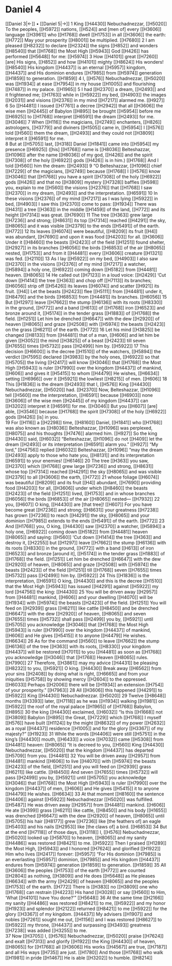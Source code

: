 # Daniel 4
[[Daniel 3|←]] • [[Daniel 5|→]]
1 King [[H4430]] Nebuchadnezzar, [[H5020]] To the peoples, [[H5972]] nations, [[H524]] and [men of] every [[H3606]] language [[H3961]] who [[H1768]] dwell [[H1753]] in all [[H3606]] the earth: [[H772]] May your prosperity [[H8001]] be multiplied. [[H7680]] 
2 I am pleased [[H8232]] to declare [[H2324]] the signs [[H852]] and wonders [[H8540]] that [[H1768]] the Most High [[H5943]] God [[H426]] has performed [[H5648]] for me: [[H5974]] 
3 How [[H4101]] great [[H7260]] [are] His signs, [[H852]] and how [[H4101]] mighty [[H8624]] His wonders! [[H8540]] His kingdom [[H4437]] is an eternal [[H5957]] kingdom, [[H4437]] and His dominion endures [[H7985]] from [[H5974]] generation [[H1859]] to generation. [[H1859]] 
4 I, [[H576]] Nebuchadnezzar, [[H5020]] was [[H1934]] at ease [[H7954]] in my house [[H1005]] and flourishing [[H7487]] in my palace. [[H1965]] 
5 I had [[H2370]] a dream, [[H2493]] and it frightened me; [[H1763]] while in [[H5922]] my bed, [[H4903]] the images [[H2031]] and visions [[H2376]] in my mind [[H7217]] alarmed me. [[H927]] 
6 So [[H4481]] I issued [[H7761]] a decree [[H2942]] that all [[H3606]] the wise men [[H2445]] of Babylon [[H895]] be brought [[H5954]] before me [[H6925]] to [[H1768]] interpret [[H6591]] the dream [[H2493]] for me. [[H3046]] 
7 When [[H116]] the magicians, [[H2749]] enchanters, [[H826]] astrologers, [[H3779]] and diviners [[H1505]] came in, [[H5954]] I [[H576]] told [[H560]] them the dream, [[H2493]] and they could not [[H3809]] interpret it [[H6591]] for me.  
8 But at [[H5705]] last, [[H318]] Daniel [[H1841]] came into [[H5954]] my presence [[H6925]] ([his] [[H1768]] name is [[H8036]] Belteshazzar, [[H1096]] after the name [[H8036]] of my god, [[H426]] and the spirit [[H7308]] of the holy [[H6922]] gods [[H426]] is in him.) [[H1768]] And I told [[H560]] him the dream: [[H2493]] 
9 “O Belteshazzar, [[H1096]] chief [[H7229]] of the magicians, [[H2749]] because [[H1768]] I [[H576]] know [[H3046]] that [[H1768]] you have a spirit [[H7308]] of the holy [[H6922]] gods [[H426]] and that no [[H3809]] mystery [[H7328]] baffles [[H598]] you,  explain to me [[H560]] the visions [[H2376]] that [[H1768]] I saw [[H2370]] in my dream, [[H2493]] and the interpretation. [[H6591]] 
10 In these visions [[H2376]] of my mind [[H7217]] as I was lying [[H5922]] in bed, [[H4903]] I saw this [[H2370]] come to pass: [[H1934]] There was [[H431]] a tree [[H363]] in the middle [[H1459]] of the land, [[H772]] and its height [[H7314]] was great. [[H7690]] 
11 The tree [[H363]] grew large [[H7236]] and strong; [[H8631]] its top [[H7314]] reached [[H4291]] the sky, [[H8065]] and it was visible [[H2379]] to the ends [[H5491]] of the earth. [[H772]] 
12 Its leaves [[H6074]] were beautiful, [[H8209]] its fruit [[H4]] was abundant, [[H7690]] and upon it  was food [[H4203]] for all. [[H3606]] Under it [[H8460]] the beasts [[H2423]] of the field [[H1251]] found shelter, [[H2927]] in its branches [[H6056]] the birds [[H6853]] of the air [[H8065]] nested, [[H1753]] and from it [[H4481]] every [[H3606]] creature [[H1321]] was fed. [[H2110]] 
13 As I lay [[H5922]] on my bed, [[H4903]] I also saw [[H2370]] in the visions [[H2376]] of my mind [[H7217]] a watcher, [[H5894]] a holy one, [[H6922]] coming down [[H5182]] from [[H4481]] heaven. [[H8065]] 
14 He called out [[H7123]] in a loud voice: [[H2429]] ‘Cut down [[H1414]] the tree [[H363]] and chop off [[H7113]] its branches; [[H6056]] strip off [[H5426]] its leaves [[H6074]] and scatter [[H921]] its fruit. [[H4]] Let the beasts [[H2423]] flee [[H5111]] from [[H4481]] under it, [[H8479]] and the birds [[H6853]] from [[H4481]] its branches. [[H6056]] 
15 But [[H1297]] leave [[H7662]] the stump [[H6136]] with its roots [[H8330]] in the ground, [[H772]] and a band [[H613]] of [[H1768]] iron [[H6523]] and bronze around it, [[H5174]] in the tender grass [[H1883]] of [[H1768]] the field. [[H1251]] Let him be drenched [[H6647]] with the dew [[H2920]] of heaven [[H8065]] and graze [[H2508]] with [[H5974]] the beasts [[H2423]] on the grass [[H6211]] of the earth. [[H772]] 
16 Let his mind [[H3825]] be changed [[H8133]] from [[H4481]] that of a man, [[H606]] and let him be given [[H3052]] the mind [[H3825]] of a beast [[H2423]] till seven [[H7655]] times [[H5732]] pass [[H2499]] him by. [[H5922]] 
17 This decision [[H6600]] is the decree [[H1510]] of the watchers, [[H5894]] the verdict [[H7595]] declared [[H3983]] by the holy ones, [[H6922]] so that [[H5705]] the living [[H2417]] will know [[H3046]] that [[H1768]] the Most High [[H5943]] is ruler [[H7990]] over the kingdom [[H4437]] of mankind, [[H606]] and gives it [[H5415]] to whom [[H4479]] He wishes, [[H6634]] setting [[H6966]] over it [[H5921]] the lowliest [[H8215]] of men. [[H606]] 
18 This [[H1836]] is the dream [[H2493]] that I, [[H576]] King [[H4430]] Nebuchadnezzar, [[H5020]] had. [[H2370]] Now, Belteshazzar, [[H1096]] tell [[H560]] me the interpretation, [[H6591]] because [[H6903]] none [[H3606]] of the wise men [[H2445]] of my kingdom [[H4437]] can [[H3202]] interpret it [[H6591]] for me. [[H3046]] But you [[H607]] [are] able, [[H3546]] because [[H1768]] the spirit [[H7308]] of the holy [[H6922]] gods [[H426]] [is] in you.  
19 For [[H116]] a [[H2298]] time, [[H8160]] Daniel, [[H1841]] who [[H1768]] was also known as [[H8036]] Belteshazzar, [[H1096]] was perplexed, [[H8075]] and his thoughts [[H7476]] alarmed him. [[H927]] So the king [[H4430]] said, [[H6032]] “Belteshazzar, [[H1096]] do not [[H409]] let the dream [[H2493]] or its interpretation [[H6591]] alarm you.” [[H927]] “My lord,” [[H4756]] replied [[H6032]] Belteshazzar, [[H1096]] “may the dream [[H2493]] apply to those who hate you, [[H8131]] and its interpretation [[H6591]] to your enemies! [[H6146]] 
20 The tree [[H363]] you saw, [[H2370]] which [[H1768]] grew large [[H7236]] and strong, [[H8631]] whose top [[H7314]] reached [[H4291]] the sky [[H8065]] and was visible [[H2379]] to all [[H3606]] the earth, [[H772]] 
21 whose foliage [[H6074]] was beautiful [[H8209]] and its fruit [[H4]] abundant, [[H7690]] providing food [[H4203]] for all, [[H3606]] under which [[H8460]] the beasts [[H2423]] of the field [[H1251]] lived, [[H1753]] and in whose branches [[H6056]] the birds [[H6853]] of the air [[H8065]] nested— [[H7932]] 
22 you, [[H607]] O king, [[H4430]] are [that tree]! [[H607]] For you have become great [[H7236]] and strong; [[H8631]] your greatness [[H7238]] has grown [[H7236]] to reach [[H4291]] the sky, [[H8065]] and your dominion [[H7985]] extends to the ends [[H5491]] of the earth. [[H772]] 
23 And [[H1768]] you, O king, [[H4430]] saw [[H2370]] a watcher, [[H5894]] a holy one, [[H6922]] coming down [[H5182]] from [[H4481]] heaven [[H8065]] and saying: [[H560]] ‘Cut down [[H1414]] the tree [[H363]] and destroy it, [[H2255]] but [[H1297]] leave [[H7662]] the stump [[H6136]] with its roots [[H8330]] in the ground, [[H772]] with a band [[H613]] of iron [[H6523]] and bronze [around it], [[H5174]] in the tender grass [[H1883]] of [[H1768]] the field. [[H1251]] Let him be drenched [[H6647]] with the dew [[H2920]] of heaven, [[H8065]] and graze [[H2508]] with [[H5974]] the beasts [[H2423]] of the field [[H1251]] till [[H1768]] seven [[H7655]] times [[H5732]] pass [[H2499]] him by. [[H5922]] 
24 This [[H1836]] is the interpretation, [[H6591]] O king, [[H4430]] and this is the decree [[H1510]] that the Most High [[H5943]] has issued [[H4291]] against [[H5922]] my lord [[H4756]] the king: [[H4430]] 
25 You will be driven away [[H2957]] from [[H4481]] mankind, [[H606]] and your dwelling [[H4070]] will be [[H1934]] with [[H5974]] the beasts [[H2423]] of the field. [[H1251]] You will feed on [[H2939]] grass [[H6211]] like cattle [[H8450]] and be drenched [[H6647]] with the dew [[H2920]] of heaven, [[H8065]] and seven [[H7655]] times [[H5732]] shall pass [[H2499]] you by, [[H5921]] until [[H5705]] you acknowledge [[H3046]] that [[H1768]] the Most High [[H5943]] is ruler [[H7990]] over the kingdom [[H4437]] of mankind, [[H606]] and He gives [[H5415]] it to anyone [[H4479]] He wishes. [[H6634]] 
26 As for the command [[H560]] to leave [[H7662]] the stump [[H6136]] of the tree [[H363]] with its roots, [[H8330]] your kingdom [[H4437]] will be restored [[H7011]] to you [[H4481]] as soon as [[H1768]] you acknowledge [[H3046]] that [[H1768]] Heaven [[H8065]] rules. [[H7990]] 
27 Therefore, [[H3861]] may my advice [[H4431]] be pleasing [[H8232]] to you, [[H5921]] O king. [[H4430]] Break away [[H6562]] from your sins [[H2408]] by doing what is right, [[H6665]] and from your iniquities [[H5758]] by showing mercy [[H2604]] to the oppressed. [[H6033]] Perhaps [[H2006]] there will be [[H1934]] an extension [[H754]] of your prosperity.” [[H7963]] 
28 All [[H3606]] this happened [[H4291]] to [[H5922]] King [[H4430]] Nebuchadnezzar. [[H5020]] 
29 Twelve [[H8648]] months [[H3393]] later, [[H7118]] as he was [[H1934]] walking [[H1981]] on [[H5922]] the roof of the royal palace [[H1965]] of [[H1768]] Babylon, [[H895]] 
30 the king [[H4430]] exclaimed, [[H6032]] “Is this [[H1668]] not [[H3809]] Babylon [[H895]] the Great, [[H7229]] which [[H1768]] I myself [[H576]] have built [[H1124]] by the might [[H8632]] of my power [[H2632]] as a royal [[H4437]] residence [[H1005]] and for the glory [[H3367]] of my majesty?” [[H1923]] 
31 While the words [[H4406]] were still [[H5751]] in the king’s [[H4430]] mouth, [[H6433]] a voice [[H7032]] came [[H5308]] from [[H4481]] heaven: [[H8065]] “It is decreed to you, [[H560]] King [[H4430]] Nebuchadnezzar, [[H5020]] that the kingdom [[H4437]] has departed [[H5709]] from you. [[H4481]] 
32 You will be driven away [[H2957]] from [[H4481]] mankind [[H606]] to live [[H4070]] with [[H5974]] the beasts [[H2423]] of the field, [[H1251]] and you will feed on [[H2939]] grass [[H6211]] like cattle. [[H8450]] And seven [[H7655]] times [[H5732]] will pass [[H2499]] you by, [[H5921]] until [[H5705]] you acknowledge [[H3046]] that [[H1768]] the Most High [[H5943]] is ruler [[H7990]] over the kingdom [[H4437]] of men, [[H606]] and He gives [[H5415]] it to anyone [[H4479]] He wishes. [[H6634]] 
33 At that moment [[H8160]] the sentence [[H4406]] against [[H5922]] Nebuchadnezzar [[H5020]] was fulfilled. [[H5487]] He was driven away [[H2957]] from [[H4481]] mankind. [[H606]] He ate [[H399]] grass [[H6211]] like cattle, [[H8450]] and his body [[H1655]] was drenched [[H6647]] with the dew [[H2920]] of heaven, [[H8065]] until [[H5705]] his hair [[H8177]] grew [[H7236]] like [the feathers of] an eagle [[H5403]] and his nails [[H2953]] like [the claws of] a bird. [[H6853]] 
34 But at the end [[H7118]] of those days, [[H3118]] I, [[H576]] Nebuchadnezzar, [[H5020]] looked up [[H5870]] to heaven, [[H8065]] and my sanity [[H4486]] was restored [[H8421]] to me. [[H5922]] Then I praised [[H1289]] the Most High, [[H5943]] and I honored [[H7624]] and glorified [[H1922]] Him who lives [[H2417]] forever: [[H5957]] “For His dominion [[H7985]] is an everlasting [[H5957]] dominion, [[H7985]] and His kingdom [[H4437]] endures from [[H5974]] generation [[H1859]] to generation. [[H1859]] 
35 All [[H3606]] the peoples [[H1753]] of the earth [[H772]] are counted [[H2804]] as nothing, [[H3809]] and He does [[H5648]] as He pleases [[H6634]] with the army [[H2429]] of heaven [[H8065]] and the peoples [[H1753]] of the earth. [[H772]] There is [[H383]] no [[H3809]] one who [[H1768]] can restrain [[H4223]] His hand [[H3028]] or say [[H560]] to Him,  ‘What [[H4101]] have You done?’” [[H5648]] 
36 At  the same time [[H2166]] my sanity [[H4486]] was restored [[H8421]] to me, [[H5922]] and my honor [[H1923]] and splendor [[H2122]] returned [[H8421]] to me [[H5922]] for the glory [[H3367]] of my kingdom. [[H4437]] My advisers [[H1907]] and nobles [[H7261]] sought me out, [[H1156]] and I was restored [[H8627]] to [[H5922]] my throne, [[H4437]] and surpassing [[H3493]] greatness [[H7238]] was added [[H3255]] to me.  
37 Now [[H3705]] I, [[H576]] Nebuchadnezzar, [[H5020]] praise [[H7624]] and exalt [[H7313]] and glorify [[H1922]] the King [[H4430]] of heaven, [[H8065]] for [[H1768]] all [[H3606]] His works [[H4567]] are true, [[H7187]] and all His ways [[H735]] are just. [[H1780]] And those [[H1768]] who walk [[H1981]] in pride [[H1467]] He is able [[H3202]] to humble. [[H8214]] 
